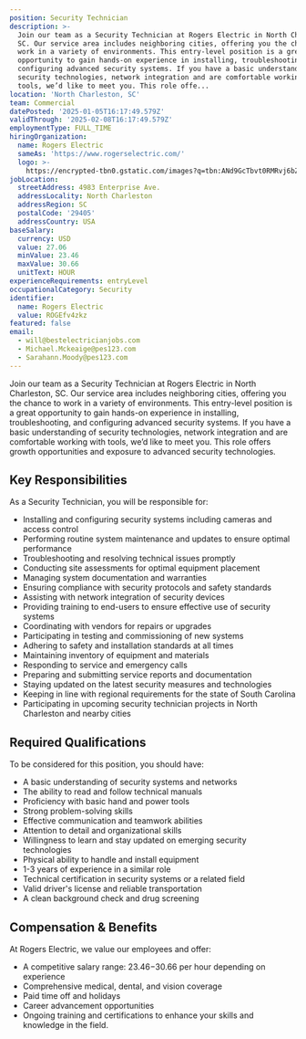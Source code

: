 ```yaml
---
position: Security Technician
description: >-
  Join our team as a Security Technician at Rogers Electric in North Charleston,
  SC. Our service area includes neighboring cities, offering you the chance to
  work in a variety of environments. This entry-level position is a great
  opportunity to gain hands-on experience in installing, troubleshooting, and
  configuring advanced security systems. If you have a basic understanding of
  security technologies, network integration and are comfortable working with
  tools, we’d like to meet you. This role offe...
location: 'North Charleston, SC'
team: Commercial
datePosted: '2025-01-05T16:17:49.579Z'
validThrough: '2025-02-08T16:17:49.579Z'
employmentType: FULL_TIME
hiringOrganization:
  name: Rogers Electric
  sameAs: 'https://www.rogerselectric.com/'
  logo: >-
    https://encrypted-tbn0.gstatic.com/images?q=tbn:ANd9GcTbvt0RMRvj6bZdL81Q6HJeRVl_qflQIGgp9w&s
jobLocation:
  streetAddress: 4983 Enterprise Ave.
  addressLocality: North Charleston
  addressRegion: SC
  postalCode: '29405'
  addressCountry: USA
baseSalary:
  currency: USD
  value: 27.06
  minValue: 23.46
  maxValue: 30.66
  unitText: HOUR
experienceRequirements: entryLevel
occupationalCategory: Security
identifier:
  name: Rogers Electric
  value: ROGEfv4zkz
featured: false
email:
  - will@bestelectricianjobs.com
  - Michael.Mckeaige@pes123.com
  - Sarahann.Moody@pes123.com
---
```




Join our team as a Security Technician at Rogers Electric in North Charleston, SC. Our service area includes neighboring cities, offering you the chance to work in a variety of environments. This entry-level position is a great opportunity to gain hands-on experience in installing, troubleshooting, and configuring advanced security systems. If you have a basic understanding of security technologies, network integration and are comfortable working with tools, we’d like to meet you. This role offers growth opportunities and exposure to advanced security technologies.

## Key Responsibilities
As a Security Technician, you will be responsible for:

- Installing and configuring security systems including cameras and access control
- Performing routine system maintenance and updates to ensure optimal performance
- Troubleshooting and resolving technical issues promptly
- Conducting site assessments for optimal equipment placement
- Managing system documentation and warranties
- Ensuring compliance with security protocols and safety standards
- Assisting with network integration of security devices
- Providing training to end-users to ensure effective use of security systems
- Coordinating with vendors for repairs or upgrades
- Participating in testing and commissioning of new systems
- Adhering to safety and installation standards at all times
- Maintaining inventory of equipment and materials
- Responding to service and emergency calls
- Preparing and submitting service reports and documentation
- Staying updated on the latest security measures and technologies
- Keeping in line with regional requirements for the state of South Carolina
- Participating in upcoming security technician projects in North Charleston and nearby cities

## Required Qualifications
To be considered for this position, you should have:

- A basic understanding of security systems and networks
- The ability to read and follow technical manuals
- Proficiency with basic hand and power tools
- Strong problem-solving skills
- Effective communication and teamwork abilities
- Attention to detail and organizational skills
- Willingness to learn and stay updated on emerging security technologies
- Physical ability to handle and install equipment
- 1-3 years of experience in a similar role
- Technical certification in security systems or a related field
- Valid driver's license and reliable transportation
- A clean background check and drug screening

## Compensation & Benefits
At Rogers Electric, we value our employees and offer:

- A competitive salary range: $23.46-$30.66 per hour depending on experience
- Comprehensive medical, dental, and vision coverage
- Paid time off and holidays
- Career advancement opportunities
- Ongoing training and certifications to enhance your skills and knowledge in the field.